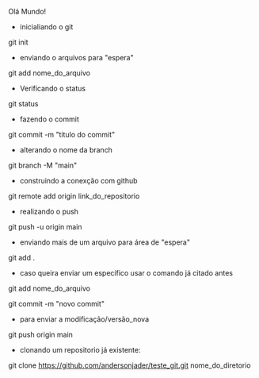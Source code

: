 Olá Mundo!

- inicialiando o git

git init

- enviando o arquivos para "espera"

git add nome_do_arquivo

- Verificando o status

git status

- fazendo o commit

git commit -m "titulo do commit"

- alterando o nome da branch 

git branch -M "main"

- construindo a conexção com github

git remote add origin link_do_repositorio

- realizando o push

git push -u origin main

- enviando mais de um arquivo para área de "espera"

git add .

- caso queira enviar um específico usar o comando já citado antes

git add nome_do_arquivo

git commit -m "novo commit"
- para enviar a modificação/versão_nova

git push origin main


- clonando um repositorio já existente:

git clone https://github.com/andersonjader/teste_git.git nome_do_diretorio